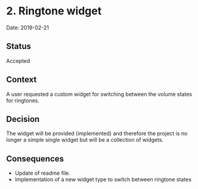 # 2. Ringtone widget

Date: 2019-02-21

## Status

Accepted

## Context

A user requested a custom widget for switching between the volume states for ringtones.

## Decision

The widget will be provided (implemented) and therefore the project is no longer a simple single widget but will be a collection of widgets.

## Consequences

- Update of readme file.
- Implementation of a new widget type to switch between ringtone states